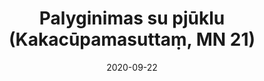 ---
layout: page
title: 'Palyginimas su pjūklu (Kakacūpamasuttaṃ, MN 21)'
category: vidutinio
index: 
  - Geraširdiškumas (mettā)
  - Kalba
sortIndex: 21
date: 2020-09-22
tags:
  - Geraširdiškumas (mettā)
  - Kalba
image:
  feature: Burmese.jpg
published: true
suttacentral: mn21
---